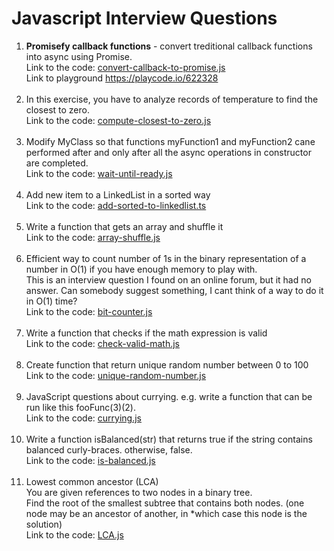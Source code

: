 # Javascript Interview Questions
<ol>
  
  <li>
    <b>Promisefy callback functions</b> - convert treditional callback functions into async using Promise.<br />
    Link to the code: <a href="https://github.com/shlomisderot/javascript-interview-questions/blob/master/convert-callback-to-promise.js">convert-callback-to-promise.js</a><br />
    Link to playground <a href="https://playcode.io/622328" target="_blank">https://playcode.io/622328</a>
    <br /><br />
  </li>
  
  <li>
    In this exercise, you have to analyze records of temperature to find the closest to zero.<br />
    Link to the code: <a href="https://github.com/shlomisderot/javascript-interview-questions/blob/master/compute-closest-to-zero.js">compute-closest-to-zero.js</a>
    <br /><br />
  </li>
  
  <li>
    Modify MyClass so that functions myFunction1 and myFunction2 cane performed after and only after all the async operations in constructor are completed.<br />
    Link to the code: <a href="https://github.com/shlomisderot/javascript-interview-questions/blob/master/wait-until-ready.js">wait-until-ready.js</a>
    <br /><br />
  </li>
  
  <li>
    Add new item to a LinkedList in a sorted way<br />
    Link to the code: <a href="https://github.com/shlomisderot/javascript-interview-questions/blob/master/add-sorted-to-linkedlist.ts">add-sorted-to-linkedlist.ts</a>
    <br /><br />
  </li>
  
  <li>
    Write a function that gets an array and shuffle it<br />
    Link to the code: <a href="https://github.com/shlomisderot/javascript-interview-questions/blob/master/array-shuffle.js">array-shuffle.js</a>
    <br /><br />
  </li>
  
  <li>
    Efficient way to count number of 1s in the binary representation of a number in O(1) if you have enough memory to play with. <br />
    This is an interview question I found on an online forum, but it had no answer. Can somebody suggest something, I cant think of a way to do it in O(1) time?<br />
    Link to the code: <a href="https://github.com/shlomisderot/javascript-interview-questions/blob/master/bit-counter.js">bit-counter.js</a>
    <br /><br />
  </li>
  
  <li>
    Write a function that checks if the math expression is valid<br />
    Link to the code: <a href="https://github.com/shlomisderot/javascript-interview-questions/blob/master/check-valid-math.js">check-valid-math.js</a>
    <br /><br />
  </li>
  
  <li>
    Create function that return unique random number between 0 to 100<br />
    Link to the code: <a href="https://github.com/shlomisderot/javascript-interview-questions/blob/master/unique-random-number.js">unique-random-number.js</a>
    <br /><br />
  </li>
  
  <li>
    JavaScript questions about currying. e.g. write a function that can be run like this fooFunc(3)(2).<br />
    Link to the code: <a href="https://github.com/shlomisderot/javascript-interview-questions/blob/master/currying.js">currying.js</a>
    <br /><br />
  </li>

  <li>
    Write a function isBalanced(str) that returns true if the string contains balanced curly-braces. otherwise, false.<br />
    Link to the code: <a href="https://github.com/shlomisderot/javascript-interview-questions/blob/master/is-balanced.js">is-balanced.js</a>
    <br /><br />
  </li>

  <li>
    Lowest common ancestor (LCA)<br />
    You are given references to two nodes in a binary tree.<br />
    Find the root of the smallest subtree that contains both nodes. (one node may be an ancestor of another, in *which case this node is the solution)<br />
    Link to the code: <a href="https://github.com/shlomisderot/javascript-interview-questions/blob/master/LCA.js">LCA.js</a>
    <br /><br />
  </li>

  
</ol>







